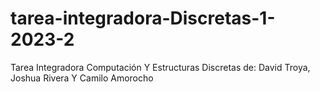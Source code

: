# tarea-integradora-Discretas-1-2023-2
Tarea Integradora Computación Y Estructuras Discretas de: David Troya, Joshua Rivera Y Camilo Amorocho
